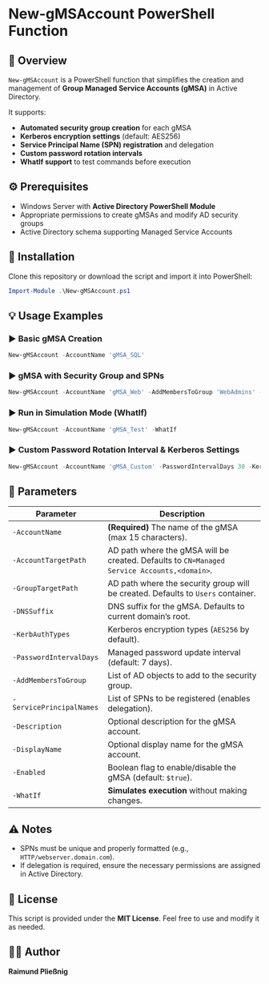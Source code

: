 # New-gMSAccount PowerShell Function

## 📌 Overview
`New-gMSAccount` is a PowerShell function that simplifies the creation and management of **Group Managed Service Accounts (gMSA)** in Active Directory.

It supports:
- **Automated security group creation** for each gMSA
- **Kerberos encryption settings** (default: AES256)
- **Service Principal Name (SPN) registration** and delegation
- **Custom password rotation intervals**
- **WhatIf support** to test commands before execution

## ⚙️ Prerequisites
- Windows Server with **Active Directory PowerShell Module**
- Appropriate permissions to create gMSAs and modify AD security groups
- Active Directory schema supporting Managed Service Accounts

## 🚀 Installation
Clone this repository or download the script and import it into PowerShell:
```powershell
Import-Module .\New-gMSAccount.ps1
```

## 💡 Usage Examples
### ▶️ Basic gMSA Creation
```powershell
New-gMSAccount -AccountName 'gMSA_SQL'
```

### ▶️ gMSA with Security Group and SPNs
```powershell
New-gMSAccount -AccountName 'gMSA_Web' -AddMembersToGroup 'WebAdmins' -ServicePrincipalNames 'HTTP/webserver.domain.com'
```

### ▶️ Run in Simulation Mode (WhatIf)
```powershell
New-gMSAccount -AccountName 'gMSA_Test' -WhatIf
```

### ▶️ Custom Password Rotation Interval & Kerberos Settings
```powershell
New-gMSAccount -AccountName 'gMSA_Custom' -PasswordIntervalDays 30 -KerbAuthTypes AES256,AES128
```

## 🔧 Parameters
| Parameter | Description |
|-----------|-------------|
| `-AccountName` | **(Required)** The name of the gMSA (max 15 characters). |
| `-AccountTargetPath` | AD path where the gMSA will be created. Defaults to `CN=Managed Service Accounts,<domain>`. |
| `-GroupTargetPath` | AD path where the security group will be created. Defaults to `Users` container. |
| `-DNSSuffix` | DNS suffix for the gMSA. Defaults to current domain’s root. |
| `-KerbAuthTypes` | Kerberos encryption types (`AES256` by default). |
| `-PasswordIntervalDays` | Managed password update interval (default: 7 days). |
| `-AddMembersToGroup` | List of AD objects to add to the security group. |
| `-ServicePrincipalNames` | List of SPNs to be registered (enables delegation). |
| `-Description` | Optional description for the gMSA account. |
| `-DisplayName` | Optional display name for the gMSA account. |
| `-Enabled` | Boolean flag to enable/disable the gMSA (default: `$true`). |
| `-WhatIf` | **Simulates execution** without making changes. |

## ⚠️ Notes
- SPNs must be unique and properly formatted (e.g., `HTTP/webserver.domain.com`).
- If delegation is required, ensure the necessary permissions are assigned in Active Directory.

## 📜 License
This script is provided under the **MIT License**. Feel free to use and modify it as needed.

## 👨‍💻 Author
**Raimund Pließnig**